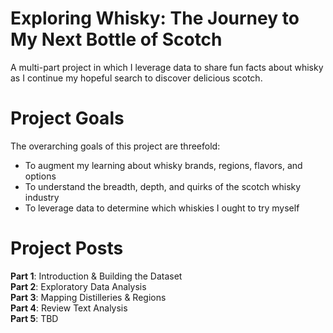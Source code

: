 # Exploring Whisky: The Journey to My Next Bottle of Scotch
A multi-part project in which I leverage data to share fun facts about whisky as I continue my hopeful search to discover delicious scotch. 

# Project Goals
The overarching goals of this project are threefold:

* To augment my learning about whisky brands, regions, flavors, and options
* To understand the breadth, depth, and quirks of the scotch whisky industry
* To leverage data to determine which whiskies I ought to try myself

# Project Posts
**Part 1**: Introduction & Building the Dataset
<br>
**Part 2**: Exploratory Data Analysis
<br>
**Part 3**: Mapping Distilleries & Regions
<br>
**Part 4**: Review Text Analysis
<br>
**Part 5**: TBD
